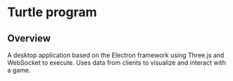 # Turtle program
## Overview
A desktop application based on the Electron framework using Three.js and WebSocket to execute. Uses data from clients to visualize and interact with a game.
